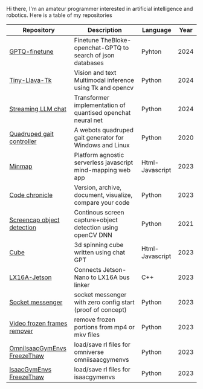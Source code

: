 Hi there, I'm an amateur programmer interested in artificial intelligence and robotics. Here is a table of my repositories

|Repository                                                                                |Description                                                         |Language         |Year      |
|----------------------------------------------------------------------------------------- | ------------------------------------------------------------------ | --------------- |--------- |
|[GPTQ-finetune](https://github.com/sujitvasanth/GPTQ-finetune)                            | Finetune TheBloke-openchat-GPTQ to search of json databases        |Pyhton           | 2024     |
|[Tiny-Llava-Tk](https://github.com/sujitvasanth/TinyLlava-Tk)                             | Vision and text Multimodal inference using Tk and opencv           |Python           | 2024     |
|[Streaming LLM chat](https://github.com/sujitvasanth/streaming-LLM-chat)                  | Transformer implementation of quantised openchat neural net        |Python           | 2024     |
|[Quadruped gait controller](https://github.com/sujitvasanth/QuadrupedGaitController)      | A webots quadruped gait generator for Windows and Linux            |Python           | 2020     |
|[Minmap](https://github.com/sujitvasanth/minmap)                                          | Platform agnostic serverless javascript mind-mapping web app       |Html-Javascript  | 2023     |
|[Code chronicle](https://github.com/sujitvasanth/CodeChronicle)                           | Version, archive, document, visualize, compare your code           |Python           | 2023     |
|[Screencap object detection](https://github.com/sujitvasanth/ContinuousScreenRecognition) | Continous screen capture+object detection using openCV DNN         |Python           | 2021     |
|[Cube](https://github.com/sujitvasanth/cube)                                              | 3d spinning cube written using chat GPT                            |Html-Javascript  | 2023     |
|[LX16A-Jetson](https://github.com/sujitvasanth/lx16a-Jetson-in-C)                         | Connects Jetson-Nano to LX16A bus linker                           |C++              | 2023     |
|[Socket messenger](https://github.com/sujitvasanth/SocketMessenger)                       | socket messenger with zero config start (proof of concept)         |Python           | 2023     |
|[Video frozen frames remover](https://github.com/sujitvasanth/VideoFrozenFramesRemover)   | remove frozen portions from mp4 or mkv files                       |Python           | 2023     |
|[OmniIsaacGymEnvs FreezeThaw](https://github.com/sujitvasanth/OmniIsaacGymEnvs_freezethaw)| load/save rl files for omniverse omniisaacgymenvs                  |Python           | 2023     |
|[IsaacGymEnvs FreezeThaw](https://github.com/sujitvasanth/IsaacGymEnvs_freezethaw)        | load/save rl files for isaacgymenvs                                |Python           | 2023     |

